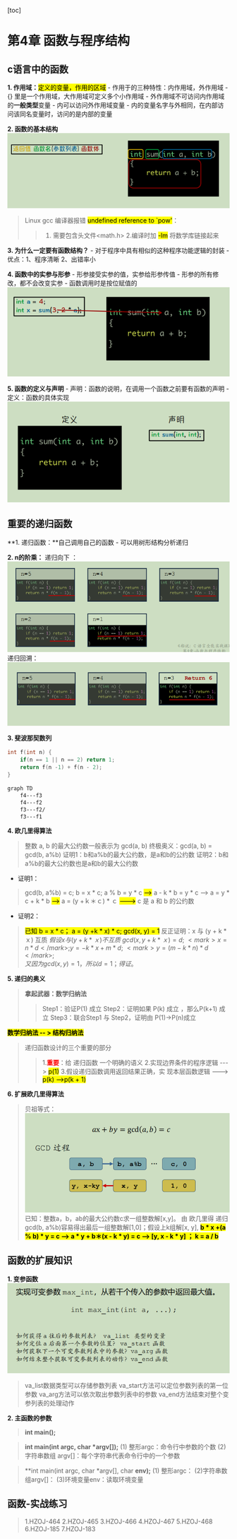 [toc]

# 第4章 函数与程序结构

## c语言中的函数

**1. 作用域：**<mark>定义的变量，作用的区域</mark>
    - 作用于的三种特性：内作用域，外作用域 
        - {} 里是一个作用域，大作用域可定义多个小作用域
        - 外作用域不可访问内作用域的**一般类型**变量
        - 内可以访问外作用域变量
        - 内的变量名字与外相同，在内部访问该同名变量时，访问的是内部的变量

**2. 函数的基本结构**
![04_function_struct.png](./image/04_function_struct.png)
 
>Linux gcc 编译器报错  <mark>undefined reference to `pow'</mark>：
>>1. 需要包含头文件<math.h> 
>>2.编译时加 <mark>-lm</mark> 将数学库链接起来

**3. 为什么一定要有函数结构？**
     - 对于程序中具有相似的这种程序功能逻辑的封装
        - 优点：1、程序清晰 2、出错率小
    
**4. 函数中的实参与形参**
    - 形参接受实参的值，实参给形参传值
    - 形参的所有修改，都不会改变实参
    - 函数调用时是按位赋值的
![04_parameter.png](./image/04_parameter.png)

**5. 函数的定义与声明**
    - 声明：函数的说明，在调用一个函数之前要有函数的声明
    - 定义：函数的具体实现    
![04_declare.png](./image/04_declare.png)


## 重要的递归函数
   
**1. 递归函数：**自己调用自己的函数
    - 可以用树形结构分析递归

**2. n的阶乘：**
递归向下 ：
![04f_f1.png](./image/04f_f1.png)
递归回溯：
![04f_f2.png](./image/04f_f2.png)

**3. 斐波那契数列**
```c
int f(int n) {
    if(n == 1 || n == 2) return 1;
    return f(n -1) + f(n - 2);
}
```
```mermaid
graph TD
	f4---f3
	f4---f2
	f3---f2/
    f3---f1
```

**4. 欧几里得算法**
>整数 a, b 的最⼤公约数⼀般表示为 gcd(a, b)
>终极奥义：gcd(a, b) = gcd(b, a%b)
>证明1：b和a%b的最⼤公约数，是a和b的公约数
>证明2：b和a%b的最⼤公约数也是a和b的最⼤公约数

- 证明1：
>gcd(b, a%b) = c;
b = x * c;
a % b = y * c  <mark>--></mark> a - k * b = y * c --> a = y * c + k * b <mark>--></mark> a = (y +ｋ＊ｃ) * ｃ
<mark>---></mark> c 是 a 和 b 的公约数
>
- 证明2：

><mark>已知 b = x * c； a = (y +k * x) * c; gcd(x, y) = 1</mark>
反正证明：x 与 (y + k * ｘ) 互质
   $假设x 与 (y + k * ｘ)  不互质$
    $gcd(x, y + k * ｘ) = d;$
    $<mark> x = n * d</mark>; y = - k * x + m * d;$
    $<mark>y = (m - k * n) * d</mark>;$        
    $又因为gcd(x, y) = 1，所以d = 1；得证。$

**5. 递归的奥义**

>**拿起武器：数学归纳法**
>>Step1：验证P(1) 成立
>>Step2：证明如果 P(k) 成立 ，那么P(k+1) 成立
>>Step3：联合Step1 与 Step2，证明由 P(1)->P(n)成立

<mark>**数学归纳法 -- >  结构归纳法**</mark>

>递归函数设计的三个重要的部分
>>1.<font color = red>**重要**</font>：给 递归函数 一个明确的语义
>>2.实现边界条件的程序逻辑  ---> <mark>p(1)</mark>
>>3.假设递归函数调用返回结果正确，实  现本层函数逻辑 ---> <mark>p(k) -->p(k + 1)</mark>

**6. 扩展欧几里得算法**
>贝祖等式：
![04ex_gcd.png](./image/04ex_gcd.png)
已知：整数a，b，ab的最大公约数c求一组整数解[x,y]。
由 欧几里得 递归gcd(b, a%b)容易得出最后一组整数解[1,0]；假设上k组解[x, y], 
<mark>**b * x +(a % b) * y  = c --> a * y + b＊(x - k * y)  = c --> [y,  x - k * y] ； k = a / b**</mark>


## 函数的扩展知识

**1. 变参函数**
![04....png](./image/04....png)
>va_list数据类型可以存储参数列表
va_start方法可以定位参数列表的第一位参数
va_arg方法可以依次取出参数列表中的参数
va_end方法结束对整个变参列表的处理动作


**2. 主函数的参数**
>**int main();**

>**int main(int argc, char \*argv[]);**
(1) 整形argc：命令行中参数的个数
(2) 字符串数组 argv[]：每个字符串代表命令行中的一个参数


>**int main(int argc, char \*argv[], char **env);**
(1) 整形argc：
(2)字符串数组argv[]：
(3)环境变量env：读取环境变量

## 函数-实战练习
>1.HZOJ-464
 2.HZOJ-465
 3.HZOJ-466
 4.HZOJ-467
 5.HZOJ-468
 6.HZOJ-185
 7.HZOJ-183